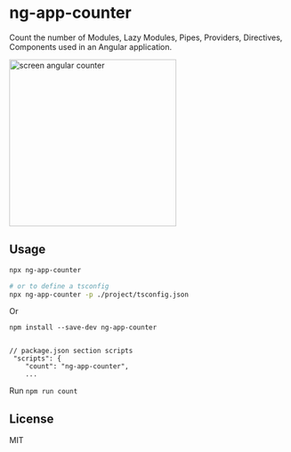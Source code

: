 # ng-app-counter

Count the number of Modules, Lazy Modules, Pipes, Providers, Directives, Components used in an Angular application.

<img width="300" src="https://raw.githubusercontent.com/irustm/ng-app-counter/master/assets/screenv050.png" alt="screen angular counter" width="600">

## Usage

```bash
npx ng-app-counter

# or to define a tsconfig
npx ng-app-counter -p ./project/tsconfig.json
```

Or
```
npm install --save-dev ng-app-counter


// package.json section scripts
 "scripts": {
    "count": "ng-app-counter",
    ...

```
Run `npm run count `

## License
MIT
